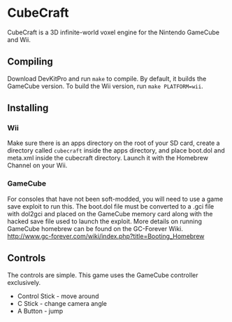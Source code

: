 # CubeCraft
CubeCraft is a 3D infinite-world voxel engine for the Nintendo GameCube and Wii.

## Compiling
Download DevKitPro and run `make` to compile. By default, it builds the GameCube version. To build the Wii version, run `make PLATFORM=wii`.

## Installing
### Wii
Make sure there is an apps directory on the root of your SD card, create a directory called `cubecraft` inside the apps directory, and place boot.dol and meta.xml inside the cubecraft directory. Launch it with the Homebrew Channel on your Wii.
### GameCube
For consoles that have not been soft-modded, you will need to use a game save exploit to run this. The boot.dol file must be converted to a .gci file with dol2gci and placed on the GameCube memory card along with the hacked save file used to launch the exploit. More details on running GameCube homebrew can be found on the GC-Forever Wiki. <http://www.gc-forever.com/wiki/index.php?title=Booting_Homebrew>

## Controls
The controls are simple. This game uses the GameCube controller exclusively.
* Control Stick - move around
* C Stick - change camera angle
* A Button - jump
